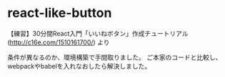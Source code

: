 # react-like-button
【練習】30分間React入門「いいねボタン」作成チュートリアル (http://c16e.com/1510161700/) より

条件が異なるのか、環境構築で手間取りました。
ご本家のコードと比較し、webpackやbabelを入れなおしたら解決しました。
